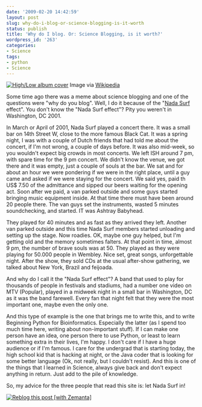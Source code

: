 ```yaml
---
date: '2009-02-20 14:42:59'
layout: post
slug: why-do-i-blog-or-science-blogging-is-it-worth
status: publish
title: 'Why do I blog. Or: Science Blogging, is it worth?'
wordpress_id: '263'
categories:
- Science
tags:
- python
- Science
---
```


[![High/Low album cover](http://upload.wikimedia.org/wikipedia/en/thumb/6/61/Nshl.jpg/202px-Nshl.jpg)](http://en.wikipedia.org/wiki/Image:Nshl.jpg)
    Image via [Wikipedia](http://en.wikipedia.org/wiki/Image:Nshl.jpg)

Some time ago there was a meme about science blogging and one of the questions were "why do you blog". Well, I do it because of the "[Nada Surf](http://www.nadasurf.com/) effect". You don't know the "Nada Surf effect"? Pity you weren't in Washington, DC 2001. 


In March or April of 2001, Nada Surf played a concert there. It was a small bar on 14th Street W, close to the more famous Black Cat. It was a spring night, I was with a couple of Dutch friends that had told me about the concert, if I'm not wrong, a couple of days before. It was also mid-week, so you wouldn't expect big crowds in most concerts. We left ISH around 7 pm, with spare time for the 9 pm concert. We didn't know the venue, we got there and it was empty, just a couple of souls at the bar. We sat and for about an hour we were pondering if we were in the right place, until a guy came and asked if we were staying for the concert. We said yes, paid th US$ 7.50 of the admittance and sipped our beers waiting for the opening act. Soon after we paid, a van parked outside and some guys started bringing music equipment inside. At that time there must have been around 20 people there. The van guys set the instruments, wasted 5 minutes soundchecking, and started. IT was Ashtray Babyhead. 

They played for 40 minutes and as fast as they arrived they left. Another van parked outside and this time Nada Surf members started unloading and setting up the stage. Now roadies. OK, maybe one guy helped, but I'm getting old and the memory sometimes falters. At that point in time, almost 9 pm, the number of brave souls was at 50. They played as they were playing for 50.000 people in Wembley. Nice set, great songs, unforgettable night. After the show, they sold CDs at the usual after-show gathering, we talked about New York, Brazil and feijoada. 

And why do I call it the "Nada Surf effect"? A band that used to play for thousands of people in festivals and stadiums, had a number one video on MTV (Popular), played in a midweek night in a small bar in Washington, DC as it was the band farewell. Every fan that night felt that they were the most important one, maybe even the only one.

And this type of example is the one that brings me to write this, and to write Beginning Python for Bioinformatics. Especially the latter (as I spend too much time here, writing about non-important stuff). If I can make one person have an idea, one person there to use Python, or least to learn something extra in their lives, I'm happy. I don't care if I have a huge audience or if I'm famous. I care for the undergrad that is starting today, the high school kid that is hacking at night, or the Java coder that is looking for some better language (Ok, not really, but I couldn't resist). And this is one of the things that I learned in Science, always give back and don't expect anything in return. Just add to the pile of knowledge.

So, my advice for the three people that read this site is: let Nada Surf in!










[![Reblog this post [with Zemanta]](http://img.zemanta.com/reblog_e.png?x-id=2db17c83-bb95-4371-911a-0b58b781409b)](http://reblog.zemanta.com/zemified/2db17c83-bb95-4371-911a-0b58b781409b/)
